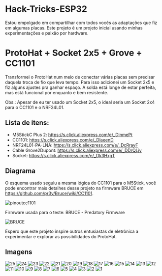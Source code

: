 # Hack-Tricks-ESP32

Estou empolgado em compartilhar com todos vocês as adaptações que fiz em algumas placas. Este projeto é um projeto inicial usando minhas experimentações e paixão por hardware.

# ProtoHat + Socket 2x5 + Grove + CC1101
Transformei o ProtoHat num meio de conectar várias placas sem precisar daquela troca de fio que leva tempo. Para isso adicionei um Socket 2x5 e fiz alguns ajustes pra ganhar espaço. A solda está longe de estar perfeita, mas está funcional por enquanto e bem resistente.

Obs.: Apesar de eu ter usado um Socket 2x5, o ideal seria um Socket 2x4 para o CC1101 e o NRF24L01.

## Lista de itens:

+ M5StickC Plus 2: https://s.click.aliexpress.com/e/_DlnmePt
+ CC1101: https://s.click.aliexpress.com/e/_DlaeenD
+ NRF24L01-PA-LNA: https://s.click.aliexpress.com/e/_DcRrayF
+ Cable Grove2Dupont: https://s.click.aliexpress.com/e/_DDrQLjv
+ Socket: https://s.click.aliexpress.com/e/_Dk3HxgT

## Diagrama
O esquema usado seguiu a mesma lógica do CC1101 para o M5Stick, você pode encontrar mais detalhes desse projeto na firmware BRUCE em https://github.com/pr3y/Bruce/wiki/CC1101.

![pinoutcc1101](./media/Pinout%20CC1101.png)

Firmware usada para o teste:
BRUCE - Predatory Firmware

![BRUCE](https://github.com/pr3y/Bruce/blob/main/media/pictures/bruce_banner.jpg)

Espero que este projeto inspire outros entusiastas de eletrônica a experimentar e explorar as possibilidades do ProtoHat.

## Imagens

![25](./media/ProtoHat%20-%20Socket%20-%20CC1101%20(25).jpg)
![24](./media/ProtoHat%20-%20Socket%20-%20CC1101%20(24).jpg)
![23](./media/ProtoHat%20-%20Socket%20-%20CC1101%20(23).jpg)
![22](./media/ProtoHat%20-%20Socket%20-%20CC1101%20(22).jpg)
![21](./media/ProtoHat%20-%20Socket%20-%20CC1101%20(22).jpg)
![20](./media/ProtoHat%20-%20Socket%20-%20CC1101%20(20).jpg)
![19](./media/ProtoHat%20-%20Socket%20-%20CC1101%20(19).jpg)
![18](./media/ProtoHat%20-%20Socket%20-%20CC1101%20(18).jpg)
![17](./media/ProtoHat%20-%20Socket%20-%20CC1101%20(17).jpg)
![16](./media/ProtoHat%20-%20Socket%20-%20CC1101%20(16).jpg)
![15](./media/ProtoHat%20-%20Socket%20-%20CC1101%20(15).jpg)
![14](./media/ProtoHat%20-%20Socket%20-%20CC1101%20(14).jpg)
![13](./media/ProtoHat%20-%20Socket%20-%20CC1101%20(13).jpg)
![12](./media/ProtoHat%20-%20Socket%20-%20CC1101%20(12).jpg)
![11](./media/ProtoHat%20-%20Socket%20-%20CC1101%20(11).jpg)
![10](./media/ProtoHat%20-%20Socket%20-%20CC1101%20(10).jpg)
![9](./media/ProtoHat%20-%20Socket%20-%20CC1101%20(9).jpg)
![8](./media/ProtoHat%20-%20Socket%20-%20CC1101%20(8).jpg)
![7](./media/ProtoHat%20-%20Socket%20-%20CC1101%20(7).jpg)
![6](./media/ProtoHat%20-%20Socket%20-%20CC1101%20(6).jpg)
![5](./media/ProtoHat%20-%20Socket%20-%20CC1101%20(5).jpg)
![4](./media/ProtoHat%20-%20Socket%20-%20CC1101%20(4).jpg)
![3](./media/ProtoHat%20-%20Socket%20-%20CC1101%20(3).jpg)
![2](./media/ProtoHat%20-%20Socket%20-%20CC1101%20(2).jpg)
![1](./media/ProtoHat%20-%20Socket%20-%20CC1101%20(1).jpg)



